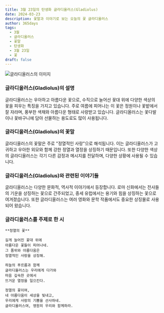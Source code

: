 ```yaml
---
title: 3월 23일의 탄생화 글라디올러스(Gladiolus)
date: 2024-03-23
description: 꽃말과 이야기로 보는 오늘의 꽃 글라디올러스
author: 365days
tags:
  - 3월
  - 글라디올러스
  - 꽃말
  - 탄생화
  - 3월 23일
  - 꽃
draft: false
---
```



![글라디올러스의 이미지](https://cdn.pixabay.com/photo/2020/07/13/18/56/flowers-5401735_640.jpg#center)


### 글라디올러스(Gladiolus)의 설명

글라디올러스는 우아하고 아름다운 꽃으로, 수직으로 늘어선 꽃대 위에 다양한 색상의 꽃을 피우는 특징을 가지고 있습니다. 주로 여름에 피어나는 이 꽃은 정원이나 꽃밭에서 잘 자라며, 풍부한 색채와 아름다운 형태로 사랑받고 있습니다. 글라디올러스는 꽃다발이나 꽃바구니에 담아 선물하는 용도로도 많이 사용됩니다.

### 글라디올러스(Gladiolus)의 꽃말

글라디올러스의 꽃말은 주로 "정열적인 사랑"으로 해석됩니다. 이는 글라디올러스가 고귀하고 우아한 외모와 함께 강한 정열과 열정을 상징하기 때문입니다. 또한 다양한 색상의 글라디올러스는 각기 다른 감정과 메시지를 전달하며, 다양한 상황에 사용될 수 있습니다.

### 글라디올러스(Gladiolus)와 관련된 이야기들

글라디올러스는 다양한 문화적, 역사적 이야기에서 등장합니다. 로마 신화에서는 전사들의 기운을 상징하는 꽃으로 간주되었고, 중세 유럽에서는 용기와 힘을 상징하는 꽃으로 여겨졌습니다. 또한 글라디올러스는 여러 영화와 문학 작품에서도 중요한 상징물로 사용되어 왔습니다.

### 글라디올러스를 주제로 한 시

	**정열의 꽃**
	
	길게 늘어진 꽃대 위에  
	아름다운 꽃들이 피어나네.  
	그 품위와 아름다움은  
	정열적인 사랑을 상징해.
	
	하늘의 푸르름과 함께  
	글라디올러스는 우리에게 다가와  
	마음 깊숙한 곳에서  
	뜨거운 열정을 일으킨다.
	
	정열의 꽃이여,  
	네 아름다움이 세상을 빛내고,  
	우리에게 사랑의 기쁨을 선사하네.  
	글라디올러스여, 영원히 우리와 함께하라.